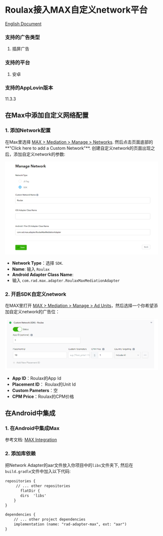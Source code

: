# Roulax接入MAX自定义network平台

[English Document](RSDK-MAX-English.md)

### 支持的广告类型

1. 插屏广告

### 支持的平台

1. 安卓

### 支持的AppLovin版本

11.3.3

## 在Max中添加自定义网络配置

### 1. 添加Network配置

在Max里选择 [MAX > Mediation > Manage > Networks](https://dash.applovin.com/o/mediation/networks/). 然后点击页面底部的**"Click here to add a Custom Network"**. 创建自定义network的页面出现之后，添加自定义network的参数:

![avatar](pic1.png)

- **Network Type**：选择 `SDK`.
- **Name**: 输入 `Roulax`
- **Android Adapter Class Name**:
- 输入 `com.rad.max.adapter.RoulaxMaxMediationAdapter`

### 2. 开启SDK自定义network

在MAX里打开 [MAX > Mediation > Manage > Ad Units](https://dash.applovin.com/o/mediation/ad_units/)，然后选择一个你希望添加自定义network的广告位：

![avatar](pic2.png)

- **App ID**：Roulax的App Id
- **Placement ID**： Roulax的Unit Id
- **Custom Pameters**：空
- **CPM Price**：Roulax的CPM价格

## 在Android中集成

### 1. 在Android中集成Max

参考文档: [MAX Integration](https://dash.applovin.com/documentation/mediation/android/getting-started/integration)

### 2. 添加库依赖

把Network Adapter的aar文件放入你项目中的`libs`文件夹下, 然后在`build.gradle`文件中加入以下代码:

```
repositories {  
     // ... other repositories
       flatDir {
	   dirs  'libs'
	}
}
```

```
dependencies {  
    // ... other project dependencies
    implementation (name: "rad-adapter-max", ext: "aar")
}
```
